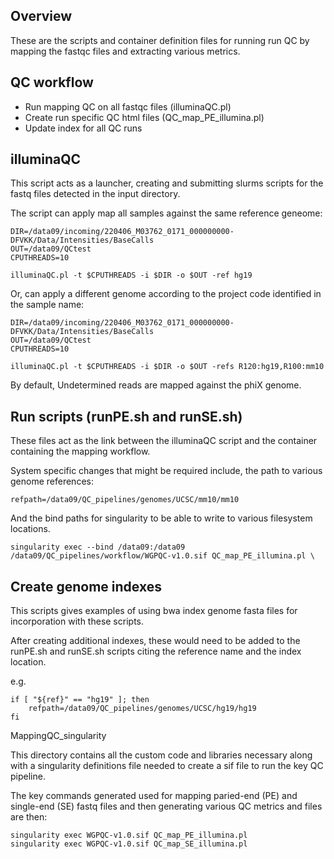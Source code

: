 ## Overview

These are the scripts and container definition files for running run QC by mapping the fastqc files and extracting various metrics.

## QC workflow
* Run mapping QC on all fastqc files (illuminaQC.pl)
* Create run specific QC html files (QC_map_PE_illumina.pl)
* Update index for all QC runs






	
## illuminaQC

This script acts as a launcher, creating and submitting slurms scripts for the fastq files detected in the input directory.

The script can apply map all samples against the same reference geneome:

```
DIR=/data09/incoming/220406_M03762_0171_000000000-DFVKK/Data/Intensities/BaseCalls
OUT=/data09/QCtest
CPUTHREADS=10

illuminaQC.pl -t $CPUTHREADS -i $DIR -o $OUT -ref hg19
```

Or, can apply a different genome according to the project code identified in the sample name:

```
DIR=/data09/incoming/220406_M03762_0171_000000000-DFVKK/Data/Intensities/BaseCalls
OUT=/data09/QCtest
CPUTHREADS=10

illuminaQC.pl -t $CPUTHREADS -i $DIR -o $OUT -refs R120:hg19,R100:mm10
```

By default, Undetermined reads are mapped against the phiX genome.

	
## Run scripts (runPE.sh and runSE.sh)

These files act as the link between the illuminaQC script and the container containing the mapping workflow.

System specific changes that might be required include, the path to various genome references:

```
refpath=/data09/QC_pipelines/genomes/UCSC/mm10/mm10
```

And the bind paths for singularity to be able to write to various filesystem locations.

```
singularity exec --bind /data09:/data09 /data09/QC_pipelines/workflow/WGPQC-v1.0.sif QC_map_PE_illumina.pl \
```



## Create genome indexes
This scripts gives examples of using bwa index genome fasta files for incorporation with these scripts.


After creating additional indexes, these would need to be added to the runPE.sh and runSE.sh scripts citing the reference name and the index location.

e.g.
```
if [ "${ref}" == "hg19" ]; then
    refpath=/data09/QC_pipelines/genomes/UCSC/hg19/hg19
fi
```


MappingQC_singularity

This directory contains all the custom code and libraries necessary along with a singularity definitions file needed to create a sif file to run the key QC pipeline.

The key commands generated used for mapping paried-end (PE) and single-end (SE) fastq files and then generating various QC metrics and files are then:

```
singularity exec WGPQC-v1.0.sif QC_map_PE_illumina.pl
singularity exec WGPQC-v1.0.sif QC_map_SE_illumina.pl

```